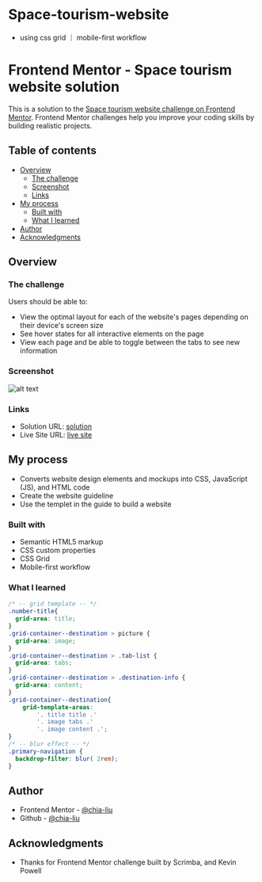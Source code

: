 # Space-tourism-website
- using css grid ｜ mobile-first workflow

# Frontend Mentor - Space tourism website solution

This is a solution to the [Space tourism website challenge on Frontend Mentor](https://www.frontendmentor.io/challenges/space-tourism-multipage-website-gRWj1URZ3). Frontend Mentor challenges help you improve your coding skills by building realistic projects. 

## Table of contents

- [Overview](#overview)
  - [The challenge](#the-challenge)
  - [Screenshot](#screenshot)
  - [Links](#links)
- [My process](#my-process)
  - [Built with](#built-with)
  - [What I learned](#what-i-learned)
- [Author](#author)
- [Acknowledgments](#acknowledgments)

## Overview

### The challenge

Users should be able to:

- View the optimal layout for each of the website's pages depending on their device's screen size
- See hover states for all interactive elements on the page
- View each page and be able to toggle between the tabs to see new information

### Screenshot

![alt text](https://i.imgur.com/nus9zbu.jpg)

### Links

- Solution URL: [solution](https://github.com/chia-liu/space-tourism-web)
- Live Site URL: [live site](https://your-live-site-url.com)

## My process
- Converts website design elements and mockups into CSS, JavaScript (JS), and HTML code
- Create the website guideline 
- Use the templet in the guide to build a website

### Built with

- Semantic HTML5 markup
- CSS custom properties
- CSS Grid
- Mobile-first workflow

### What I learned

``` css 
/* -- grid template -- */
.number-title{
  grid-area: title;
}
.grid-container--destination > picture {
  grid-area: image;
}
.grid-container--destination > .tab-list {
  grid-area: tabs;
}
.grid-container--destination > .destination-info {
  grid-area: content;
}
.grid-container--destination{
    grid-template-areas: 
        '. title title .'
        '. image tabs .'
        '. image content .';      
}
/* -- blur effect -- */
.primary-navigation {
  backdrop-filter: blur( 2rem);
}
```

## Author

- Frontend Mentor - [@chia-liu](https://www.frontendmentor.io/profile/chia-liu)
- Github - [@chia-liu](https://github.com/chia-liu)


## Acknowledgments
- Thanks for Frontend Mentor challenge built by  Scrimba, and Kevin Powell
